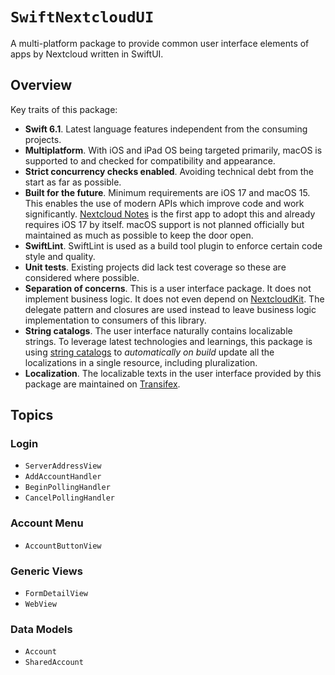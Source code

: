 # ``SwiftNextcloudUI``

A multi-platform package to provide common user interface elements of apps by Nextcloud written in SwiftUI.

## Overview

Key traits of this package:

- **Swift 6.1**. Latest language features independent from the consuming projects.
- **Multiplatform**. With iOS and iPad OS being targeted primarily, macOS is supported to and checked for compatibility and appearance.
- **Strict concurrency checks enabled**. Avoiding technical debt from the start as far as possible.
- **Built for the future**. Minimum requirements are iOS 17 and macOS 15. This enables the use of modern APIs which improve code and work significantly. [Nextcloud Notes](http://github.com/nextcloud/notes-ios) is the first app to adopt this and already requires iOS 17 by itself. macOS support is not planned officially but maintained as much as possible to keep the door open.
- **SwiftLint**. SwiftLint is used as a build tool plugin to enforce certain code style and quality.
- **Unit tests**. Existing projects did lack test coverage so these are considered where possible.
- **Separation of concerns**. This is a user interface package. It does not implement business logic. It does not even depend on [NextcloudKit](https://github.com/nextcloud/nextcloudkit). The delegate pattern and closures are used instead to leave business logic implementation to consumers of this library.
- **String catalogs**. The user interface naturally contains localizable strings. To leverage latest technologies and learnings, this package is using [string catalogs](https://developer.apple.com/documentation/xcode/localizing-and-varying-text-with-a-string-catalog) to _automatically on build_ update all the localizations in a single resource, including pluralization.
- **Localization**. The localizable texts in the user interface provided by this package are maintained on [Transifex](https://app.transifex.com/nextcloud/nextcloud/swiftnextcloudui/).


## Topics

### Login

- ``ServerAddressView``
- ``AddAccountHandler``
- ``BeginPollingHandler``
- ``CancelPollingHandler``

### Account Menu

- ``AccountButtonView``

### Generic Views

- ``FormDetailView``
- ``WebView``

### Data Models

- ``Account``
- ``SharedAccount``
